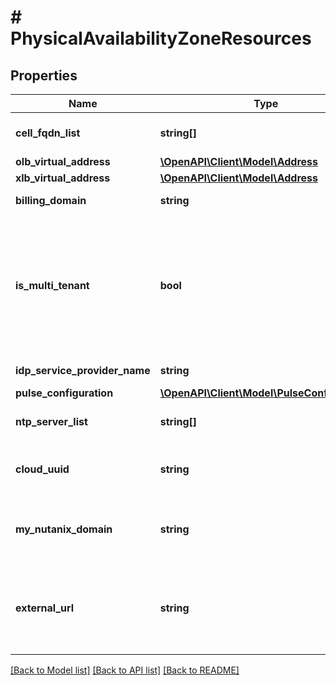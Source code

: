 # # PhysicalAvailabilityZoneResources

## Properties

Name | Type | Description | Notes
------------ | ------------- | ------------- | -------------
**cell_fqdn_list** | **string[]** | List of cell FQDN mapped to the cluster. | [optional]
**olb_virtual_address** | [**\OpenAPI\Client\Model\Address**](Address.md) |  | [optional]
**xlb_virtual_address** | [**\OpenAPI\Client\Model\Address**](Address.md) |  | [optional]
**billing_domain** | **string** | Billing Domain Address. | [optional]
**is_multi_tenant** | **bool** | Flag indicates if the Prism Central can be shared by multiple tenants. Default is False, this must be set to True for XI multitenant PC. | [optional] [default to false]
**idp_service_provider_name** | **string** | IDP Service Provider name. | [optional]
**pulse_configuration** | [**\OpenAPI\Client\Model\PulseConfiguration**](PulseConfiguration.md) |  | [optional]
**ntp_server_list** | **string[]** | List of NTP Server addresses. | [optional]
**cloud_uuid** | **string** | Reference to the Infra Cloud this physical AZ belongs. | [optional]
**my_nutanix_domain** | **string** | My Nutanix Domain Address used for IDP Registration. | [optional]
**external_url** | **string** | External URL for the Physical Availability Zone, required when is_mutlti_tenant set to False. | [optional]

[[Back to Model list]](../../README.md#models) [[Back to API list]](../../README.md#endpoints) [[Back to README]](../../README.md)
